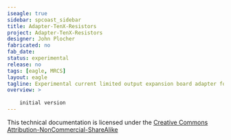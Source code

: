 ```yaml
---
iseagle: true
sidebar: spcoast_sidebar
title: Adapter-TenX-Resistors
project: Adapter-TenX-Resistors
designer: John Plocher
fabricated: no
fab_date: 
status: experimental
release: no
tags: [eagle, MRCS]
layout: eagle
tagline: Experimental current limited output expansion board adapter for MRCS cpNode evolution
overview: >
    
    initial version
---
```



This technical documentation is licensed under the [Creative Commons Attribution-NonCommercial-ShareAlike](https://creativecommons.org/licenses/by-nc-sa/3.0/)
